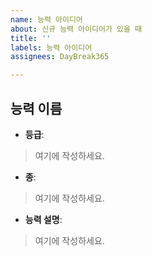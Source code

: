 ```yaml
---
name: 능력 아이디어
about: 신규 능력 아이디어가 있을 때
title: ''
labels: 능력 아이디어
assignees: DayBreak365

---
```


## 능력 이름
- **등급**:
 > 여기에 작성하세요.
- **종**:
 > 여기에 작성하세요.
- **능력 설명**:
 > 여기에 작성하세요.
